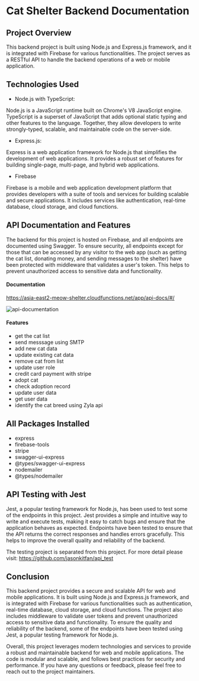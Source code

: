 # Cat Shelter Backend Documentation


## Project Overview

This backend project is built using Node.js and Express.js framework, and it is integrated with Firebase for various functionalities. The project serves as a RESTful API to handle the backend operations of a web or mobile application.


## Technologies Used

* Node.js with TypeScript: 

Node.js is a JavaScript runtime built on Chrome's V8 JavaScript engine. TypeScript is a superset of JavaScript that adds optional static typing and other features to the language. Together, they allow developers to write strongly-typed, scalable, and maintainable code on the server-side.

* Express.js:

Express is a web application framework for Node.js that simplifies the development of web applications. It provides a robust set of features for building single-page, multi-page, and hybrid web applications.

* Firebase

Firebase is a mobile and web application development platform that provides developers with a suite of tools and services for building scalable and secure applications. It includes services like authentication, real-time database, cloud storage, and cloud functions.


## API Documentation and Features

The backend for this project is hosted on Firebase, and all endpoints are documented using Swagger. To ensure security, all endpoints except for those that can be accessed by any visitor to the web app (such as getting the cat list, donating money, and sending messages to the shelter) have been protected with middleware that validates a user's token. This helps to prevent unauthorized access to sensitive data and functionality.


#### Documentation

https://asia-east2-meow-shelter.cloudfunctions.net/app/api-docs/#/

![api-documentation](https://github.com/jasonkitfan/back_meow/assets/65491363/bd22d85e-73ca-4509-a2e5-88f2b2f54014)

#### Features

* get the cat list
* send messsage using SMTP
* add new cat data
* update existing cat data
* remove cat from list
* update user role
* credit card payment with stripe
* adopt cat
* check adoption record
* update user data
* get user data
* identify the cat breed using Zyla api

## All Packages Installed

* express
* firebase-tools
* stripe
* swagger-ui-express
* @types/swagger-ui-express
* nodemailer
* @types/nodemailer 


## API Testing with Jest

Jest, a popular testing framework for Node.js, has been used to test some of the endpoints in this project. Jest provides a simple and intuitive way to write and execute tests, making it easy to catch bugs and ensure that the application behaves as expected. Endpoints have been tested to ensure that the API returns the correct responses and handles errors gracefully. This helps to improve the overall quality and reliability of the backend.

The testing project is separated from this project. For more detail please visit: https://github.com/jasonkitfan/api_test

## Conclusion

This backend project provides a secure and scalable API for web and mobile applications. It is built using Node.js and Express.js framework, and is integrated with Firebase for various functionalities such as authentication, real-time database, cloud storage, and cloud functions. The project also includes middleware to validate user tokens and prevent unauthorized access to sensitive data and functionality. To ensure the quality and reliability of the backend, some of the endpoints have been tested using Jest, a popular testing framework for Node.js.

Overall, this project leverages modern technologies and services to provide a robust and maintainable backend for web and mobile applications. The code is modular and scalable, and follows best practices for security and performance. If you have any questions or feedback, please feel free to reach out to the project maintainers.





